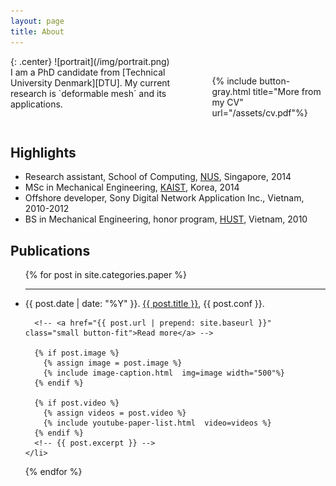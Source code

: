 ```yaml
---
layout: page
title: About
---
```



<div class="row">
<div class="large-4 medium-4 columns" markdown="1">
  {: .center}
  ![portrait](/img/portrait.png)
</div><div class="large-8 medium-8 columns" markdown="1">
  I am a PhD candidate from [Technical University Denmark][DTU]. My current research is `deformable mesh` and its applications.

  {% include button-gray.html title="More from my CV" url="/assets/cv.pdf"%}
</div>
</div>


## Highlights
* Research assistant, School of Computing, [NUS][NUS], Singapore, 2014
* MSc in Mechanical Engineering, [KAIST][Kaist], Korea, 2014
* Offshore developer, Sony Digital Network Application Inc., Vietnam, 2010-2012
* BS in Mechanical Engineering, honor program, [HUST][Hust], Vietnam, 2010

## Publications
<ul class="paper-list">
  {% for post in site.categories.paper %}
    <li>
<hr>
      <span class="paper-meta"> {{ post.date | date: "%Y" }}. </span>
      <a href="{{ post.url | prepend: site.baseurl }}">{{ post.title }}</a>,
      <!-- {{ post.title }}, -->
      <span class="paper-meta"> {{ post.conf }}. </span>

      <!-- <a href="{{ post.url | prepend: site.baseurl }}" class="small button-fit">Read more</a> -->

      {% if post.image %}
        {% assign image = post.image %}
        {% include image-caption.html  img=image width="500"%}
      {% endif %}

      {% if post.video %}
        {% assign videos = post.video %}
        {% include youtube-paper-list.html  video=videos %}
      {% endif %}
      <!-- {{ post.excerpt }} -->
    </li>
  {% endfor %}
</ul>

[DTU]: http://www.dtu.dk
[Kaist]: http://www.kaist.edu/html/en/index.html
[Hust]: http://en.hust.edu.vn/home
[NUS]: http://www.nus.edu.sg
[cv]: /assets/cv.pdf
